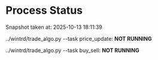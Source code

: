 # Process Status

Snapshot taken at: 2025-10-13 18:11:39

../wintrd/trade_algo.py --task price_update: **NOT RUNNING**

../wintrd/trade_algo.py --task buy_sell: **NOT RUNNING**

